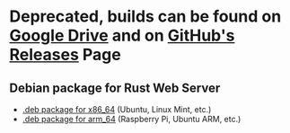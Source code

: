 # Deprecated, builds can be found on [Google Drive](https://drive.google.com/drive/folders/13iSR3VxmfFvZgOZ0LddP_EJp7GJ-lQd8) and on [GitHub's Releases](https://github.com/bohdaq/rust-web-server/releases) Page
 
##  Debian package for Rust Web Server 

- [.deb package for x86_64](https://github.com/bohdaq/rws-deb-package/tree/x86_64) (Ubuntu, Linux Mint, etc.)
- [.deb package for arm_64](https://github.com/bohdaq/rws-deb-package/tree/arm_64) (Raspberry Pi, Ubuntu ARM, etc.)
